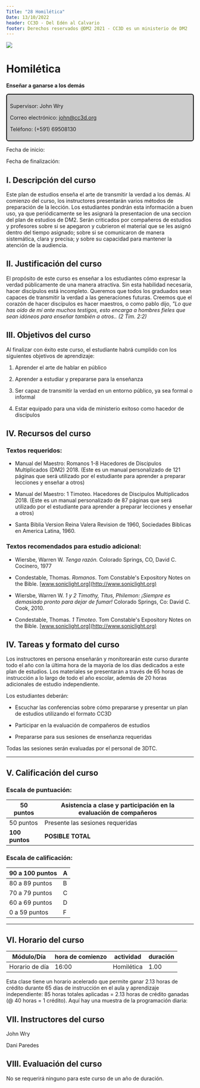 ```yaml
---
Title: "28 Homilética"
Date: 13/10/2022
header: CC3D - Del Edén al Calvario
footer: Derechos reservados @DM2 2021 - CC3D es un ministerio de DM2
---
```


<a href="https://cloud.cc3d.org/index.php/apps/cms_pico/pico/cc3d-2022/plan"><img src="https://cloud.cc3d.org/index.php/apps/cms_pico/pico/cc3d-2022/assets/images/cc3d-logo-white.webp" class="logoTop"></img></a>



# Homilética

**Enseñar a ganarse a los demás**

<div class="sil-info" style="border:solid windowtext 1.5pt;
padding:6.0pt 6.0pt 6.0pt 6.0pt;
background:#CCCCCC;
border-radius: 6px;">
<p>Supervisor: John Wry</p>
<p>Correo electrónico: <a href="maito:john@cc3d.org">john@cc3d.org</a></p>
<p>Teléfono: (+591) 69508130</p>
</div>

Fecha de inicio: 

Fecha de finalización: 

## I.  Descripción del curso

Este plan de estudios enseña el arte de transmitir la verdad a los demás. Al comienzo del curso, los instructores presentarán varios métodos de preparación de la lección. Los estudiantes pondrán esta información a buen uso, ya que periódicamente se les asignará la presentacion de una seccion del plan de estudios de DM2. Serán criticados por compañeros de estudios y profesores sobre si se apegaron y cubrieron el material que se les asignó dentro del tiempo asignado; sobre si se comunicaron de manera sistemática, clara y precisa; y sobre su capacidad para mantener la atención de la audiencia.

## II.  Justificación del curso

El propósito de este curso es enseñar a los estudiantes cómo expresar la verdad públicamente de una manera atractiva. Sin esta habilidad necesaria, hacer discípulos está incompleto. Queremos que todos los graduados sean capaces de transmitir la verdad a las generaciones futuras. Creemos que el corazón de hacer discípulos es hacer maestros, o como pablo dijo, *"Lo que has oído de mí ante muchos testigos, esto encarga a hombres fieles que sean idóneos para enseñar también a otros.. (2 Tim. 2:2)*

## III. Objetivos del curso

Al finalizar con éxito este curso, el estudiante habrá cumplido con los siguientes objetivos de aprendizaje:

1.  Aprender el arte de hablar en público

2.  Aprender a estudiar y prepararse para la enseñanza

3.  Ser capaz de transmitir la verdad en un entorno público, ya sea formal o informal

4.  Estar equipado para una vida de ministerio exitoso como hacedor de discípulos

## IV. Recursos del curso

### Textos requeridos: 

- Manual del Maestro: Romanos 1-8 Hacedores de Discipulos Multiplicados (DM2) 2018. (Este es un manual personalizado de 121 páginas que será utilizado por el estudiante para aprender a preparar lecciones y enseñar a otros)

- Manual del Maestro: 1 Timoteo. Hacedores de Discipulos Multiplicados 2018. (Este es un manual personalizado de 87 páginas que será utilizado por el estudiante para aprender a preparar lecciones y enseñar a otros)

- Santa Biblia Version Reina Valera Revision de 1960, Sociedades Biblicas en America Latina, 1960.

### Textos recomendados para estudio adicional:

- Wiersbe, Warren W. *Tenga razón.* Colorado Springs, CO, David C. Cocinero, 1977

- Condestable, Thomas. *Romanos*. Tom Constable\'s Expository Notes on the Bible. [www.soniclight.org](http://www.soniclight.org)

- Wiersbe, Warren W. *1 y 2 Timothy, Titus, Philemon: ¡Siempre es demasiado pronto para dejar de fumar!* Colorado Springs, Co: David C. Cook, 2010.

- Condestable, Thomas. *1 Timoteo*. Tom Constable\'s Expository Notes on the Bible. [www.soniclight.org](http://www.soniclight.org)

## IV. Tareas y formato del curso

Los instructores en persona enseñarán y monitorearán este curso durante todo el año con la última hora de la mayoría de los días dedicados a este plan de estudios. Los materiales se presentarán a través de 65 horas de instrucción a lo largo de todo el año escolar, además de 20 horas adicionales de estudio independiente.

Los estudiantes deberán:

- Escuchar las conferencias sobre cómo prepararse y presentar un plan de estudios utilizando el formato CC3D

- Participar en la evaluación de compañeros de estudios

- Prepararse para sus sesiones de enseñanza requeridas

Todas las sesiones serán evaluadas por el personal de 3DTC.

<hr>

## V.  Calificación del curso

### Escala de puntuación:

|  50 puntos   |     Asistencia a clase y participación en la evaluación de compañeros|
|----------------| -------------------------------------------------------------------|
|  50 puntos     |   Presente las sesiones requeridas|
|  **100 puntos** |  **POSIBLE TOTAL**|

### Escala de calificación:

|  90 a 100 puntos |  A|
|----|--|
|  80 a 89 puntos  |  B|
|  70 a 79 puntos  |  C|
|  60 a 69 puntos |   D|
|  0 a 59 puntos  |   F|

<hr>

## VI.  Horario del curso



|  Módulo/Día    |   hora de comienzo    |        actividad  |  duración |
|---------|---------------|-----------------|--------------|
|  Horario de día  |  16:00     |         Homilética |1.00     | 

Esta clase tiene un horario acelerado que permite ganar 2.13 horas de crédito durante 65 días de instrucción en el aula y aprendizaje independiente: 85 horas totales aplicadas = 2.13 horas de crédito ganadas (@ 40 horas = 1 crédito). Aquí hay una muestra de la programación diaria:

## VII.  Instructores del curso

John Wry

Dani Paredes

## VIII.  Evaluación del curso

No se requerirá ninguno para este curso de un año de duración. 
